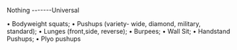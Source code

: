 Nothing -------Universal

•	Bodyweight squats;
•	Pushups (variety- wide, diamond, military, standard);
•	Lunges (front,side, reverse);
•	Burpees;
•	Wall Sit;
•	Handstand Pushups;
•	Plyo pushups
